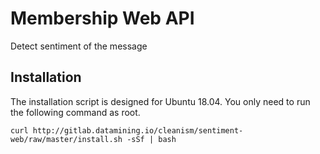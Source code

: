 # Membership Web API
Detect sentiment of the message


## Installation
The installation script is designed for Ubuntu 18.04. You only need to run the
following command as root.
 
    curl http://gitlab.datamining.io/cleanism/sentiment-web/raw/master/install.sh -sSf | bash
